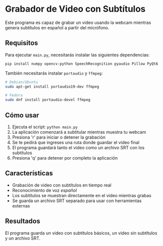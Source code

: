 # Grabador de Video con Subtítulos

Este programa es capaz de grabar un video usando la webcam mientras genera subtítulos en español a partir del micrófono.

## Requisitos

Para ejecutar `main.py`, necesitarás instalar las siguientes dependencias:

```bash
pip install numpy opencv-python SpeechRecognition pyaudio Pillow PyQt6
```

También necesitarás instalar `portaudio` y `ffmpeg`:

```bash
# Debian/Ubuntu
sudo apt-get install portaudio19-dev ffmpeg

# Fedora
sudo dnf install portaudio-devel ffmpeg

```

## Cómo usar

1. Ejecuta el script: `python main.py`
2. La aplicación comenzará a subtitular mientras muestra tu webcam
3. Presiona 'r' para iniciar o detener la grabación
4. Se te pedirá que ingreses una ruta donde guardar el video final
5. El programa guardará tanto el video como un archivo SRT con los subtítulos
6. Presiona 'q' para detener por completo la aplicación

## Características

- Grabación de video con subtítulos en tiempo real
- Reconocimiento de voz _español_
- Los subtítulos se muestran directamente en el video mientras grabas
- Se guarda un archivo SRT separado para usar con herramientas externas

## Resultados

El programa guarda un video con subtítulos básicos, un video sin subtítulos y un archivo SRT.
